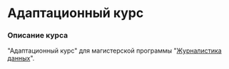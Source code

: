 # Адаптационный курс    
### Описание курса

"Адаптационный курс" для магистерской программы "[Журналистика данных](https://www.hse.ru/ma/datajourn/)".
